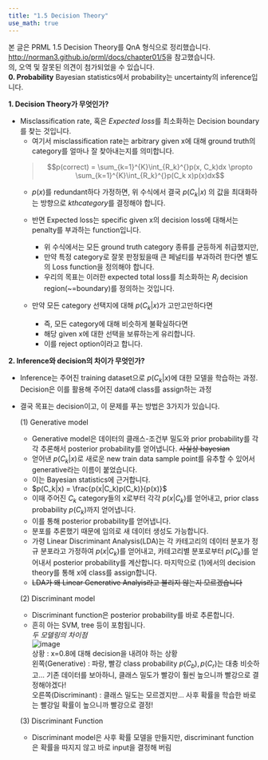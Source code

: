 ```yaml
---
title: "1.5 Decision Theory"
use_math: true
---
```


본 글은 PRML 1.5 Decision Theory를 QnA 형식으로 정리했습니다.  
<http://norman3.github.io/prml/docs/chapter01/5>을 참고했습니다.  
의, 오역 및 잘못된 의견이 첨가되었을 수 있습니다.  
**0. Probability**
Bayesian statistics에서 probability는 uncertainty의 inference입니다.

**1. Decision Theory가 무엇인가?** 
- Misclassification rate, 혹은 *Expected loss*를 최소화하는 Decision boundary를 찾는 것입니다.
  - 여기서 misclassification rate는 arbitrary given x에 대해 ground truth의 category를 얼마나 잘 찾아내는지를 의미합니다. 
  >$$p(correct) = \sum_{k=1}^{K}\int_{R_k}^{}p(x, C_k)dx  \propto \sum_{k=1}^{K}\int_{R_k}^{}p(C_k
  x)p(x)dx$$  
  - $p(x)$를 redundant하다 가정하면, 위 수식에서 결국 $p(C_k|x)$ 의 값을 최대화하는 방향으로 $kth category$를 결정해야 합니다. 
  
  - 반면 Expected loss는 specific given x의 decision loss에 대해서는 penalty를 부과하는 function입니다.
    - 위 수식에서는 모든 ground truth category 종류를 균등하게 취급했지만,
    - 만약 특정 category로 잘못 판정됬을때 큰 페널티를 부과하려 한다면 별도의 Loss function을 정의해야 합니다.
    - 우리의 목표는 이러한 expected total loss를 최소화하는 $R_j$ decision region(~=boundary)를 정의하는 것입니다.
  - 만약 모든 category 선택지에 대해 $p(C_k|x)$가 고만고만하다면
    - 즉, 모든 category에 대해 비슷하게 불확실하다면
    - 해당 given x에 대한 선택을 보류하는게 유리합니다.
    - 이를 reject option이라고 합니다.
    
**2. Inference와 decision의 차이가 무엇인가?**
- Inference는 주어진 training dataset으로 $p(C_k|x)$에 대한 모델을 학습하는 과정. Decision은 이를 활용해 주어진 data에 class를 assign하는 과정  
- 결국 목표는 decision이고, 이 문제를 푸는 방법은 3가지가 있습니다.
  
  (1) Generative model
  - Generative model은 데이터의 클래스-조건부 밀도와 prior probability를 각각 추론해서 posterior probability를 얻어냅니다. ~~사실상 bayesian~~
  - 얻어낸 $p(C_k|x)$로 새로운 new train data sample point를 유추할 수 있어서 generative라는 이름이 붙었습니다.
  - 이는 Bayesian statistics에 근거합니다.
  - $p(C_k|x) = \frac{p(x|C_k)p(C_k)}{p(x)}$
  - 이때 주어진 $C_k$ category들의 x로부터 각각 $p(x|C_k)$를 얻어내고, prior class probability $p(C_k)$까지 얻어냅니다.
  - 이를 통해 posterior probability를 얻어냅니다.
  - 분포를 추론했기 때문에 임의로 새 데이터 생성도 가능합니다.
  - 가령 Linear Discriminant Analysis(LDA)는 각 카테고리의 데이터 분포가 정규 분포라고 가정하여 $p(x|C_k)$를 얻어내고, 카테고리별 분포로부터 $p(C_k)$를 얻어내서 posterior probability를 계산합니다. 마지막으로 (1)에서의 decision theory를 통해 x에 class를 assign합니다.
  - ~~LDA가 왜 Linear Generative Analyis라고 불리지 않는지 모르겠습니다~~
    
  (2) Discriminant model
  - Discriminant function은 posterior probability를 바로 추론합니다.
  - 흔히 아는 SVM, tree 등이 포함됩니다.  
  *두 모델링의 차이점*  
  ![image](https://user-images.githubusercontent.com/46081019/50903547-6f1c0000-1461-11e9-81cd-8eed62e6ab3a.png)    
  상황 : x=0.8에 대해 decision을 내려야 하는 상황  
  왼쪽(Generative) : 파랑, 빨강 class probability $p(C_b), p(C_r)$는 대충 비슷하고... 기존 데이터를 보아하니, 클래스 밀도가 빨강이 훨씬 높으니까 빨강으로 결정해야겠다!   
  오른쪽(Discriminant) : 클래스 밀도는 모르겠지만... 사후 확률을 학습한 바로는 빨강일 확률이 높으니까 빨강으로 결정!   
  
  (3) Discriminant Function
  - Discriminant model은 사후 확률 모델을 만들지만, discriminant function은 확률을 따지지 않고 바로 input을 결정해 버림
    
    
    
    
    
    
    
    
    
    
    
    
